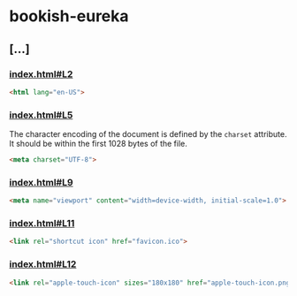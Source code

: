 # bookish-eureka

## […]

### [index.html#L2](https://github.com/RA80533/bookish-eureka/blob/f68980ee123d297a2eaf5c031962199ddb2dd77b/index.html#L2)

```html
<html lang="en-US">
```

### [index.html#L5](https://github.com/RA80533/bookish-eureka/blob/f68980ee123d297a2eaf5c031962199ddb2dd77b/index.html#L5)

The character encoding of the document is defined by the `charset` attribute. It should be within the first 1028 bytes of the file.

```html
<meta charset="UTF-8">
```

### [index.html#L9](https://github.com/RA80533/bookish-eureka/blob/f68980ee123d297a2eaf5c031962199ddb2dd77b/index.html#L9)

```html
<meta name="viewport" content="width=device-width, initial-scale=1.0">
```

### [index.html#L11](https://github.com/RA80533/bookish-eureka/blob/f68980ee123d297a2eaf5c031962199ddb2dd77b/index.html#L11)

```html
<link rel="shortcut icon" href="favicon.ico">
```

### [index.html#L12](https://github.com/RA80533/bookish-eureka/blob/f68980ee123d297a2eaf5c031962199ddb2dd77b/index.html#L12)

```html
<link rel="apple-touch-icon" sizes="180x180" href="apple-touch-icon.png">
```
